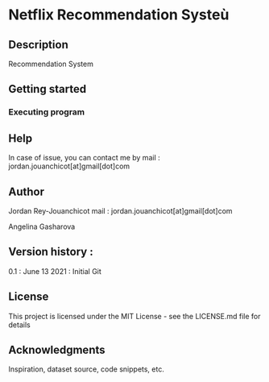 # Netflix Recommendation Systeù

## Description
Recommendation System 

## Getting started  



### Executing program

## Help
In case of issue, you can contact me by mail : jordan.jouanchicot[at]gmail[dot]com

## Author 
Jordan Rey-Jouanchicot
mail : jordan.jouanchicot[at]gmail[dot]com

Angelina Gasharova

## Version history :
0.1 : June 13 2021 : Initial Git

## License 
This project is licensed under the MIT License - see the LICENSE.md file for details

## Acknowledgments

Inspiration, dataset source, code snippets, etc.

